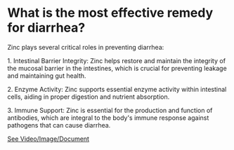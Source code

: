 # What is the most effective remedy for diarrhea?

Zinc plays several critical roles in preventing diarrhea:

1\. Intestinal Barrier Integrity: Zinc helps restore and maintain the integrity of the mucosal barrier in the intestines, which is crucial for preventing leakage and maintaining gut health.

2\. Enzyme Activity: Zinc supports essential enzyme activity within intestinal cells, aiding in proper digestion and nutrient absorption.

3\. Immune Support: Zinc is essential for the production and function of antibodies, which are integral to the body's immune response against pathogens that can cause diarrhea.

 [See Video/Image/Document](https://hls-player.drberg.com/asset?path=migrated-assets/always-use-zinc-for-diarrhea-zinc-deficiency-diarrhea-remedy-drberg)